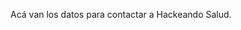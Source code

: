 <!--
.. title: Contacto
.. slug: contacto
.. date: 1970-01-01 00:00:00 UTC
.. tags:
.. link:
.. description: Hackeando Salud: Mejorando la salud 1 bit a la vez
-->


Acá van los datos para contactar a Hackeando Salud.